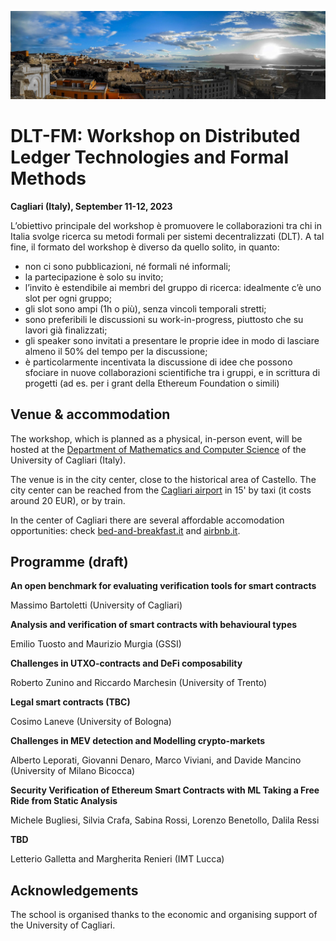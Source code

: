 ![image](intro-bg.jpg)

# DLT-FM: Workshop on Distributed Ledger Technologies and Formal Methods

**Cagliari (Italy), September 11-12, 2023**

L’obiettivo principale del workshop è promuovere le collaborazioni tra chi in Italia svolge ricerca su metodi formali per sistemi decentralizzati (DLT). A tal fine, il formato del workshop è diverso da quello solito, in quanto:
- non ci sono pubblicazioni, né formali né informali;
- la partecipazione è solo su invito;
- l’invito è estendibile ai membri del gruppo di ricerca: idealmente c’è uno slot per ogni gruppo;
- gli slot sono ampi (1h o più), senza vincoli temporali stretti;
- sono preferibili le discussioni su work-in-progress, piuttosto che su lavori già finalizzati;
- gli speaker sono invitati a presentare le proprie idee in modo di lasciare almeno il 50% del tempo per la discussione;
- è particolarmente incentivata la discussione di idee che possono sfociare in nuove collaborazioni scientifiche tra i gruppi, e in scrittura di progetti (ad es. per i grant della Ethereum Foundation o simili)

## Venue & accommodation

The workshop, which is planned as a physical, in-person event, will be hosted at the [Department of Mathematics and Computer Science](https://goo.gl/maps/jjzgXGtSLtVBSrDu9) of the University of Cagliari (Italy).

The venue is in the city center, close to the historical area of Castello. 
The city center can be reached from the [Cagliari airport](http://www.sogaer.it/it) in 15' by taxi (it costs around 20 EUR), or by train.

In the center of Cagliari there are several affordable accomodation opportunities: check [bed-and-breakfast.it](https://www.bed-and-breakfast.it/lista_strutture_ur.cfm?locale=it&zona=Castello&citta=Cagliari&idregione=14) and
[airbnb.it](https://www.airbnb.it/rooms/6619495?source_impression_id=p3_1688053073_kJI5XWcXBEsz1r%2B1).


## Programme (draft)

**An open benchmark for evaluating verification tools for smart contracts**

Massimo Bartoletti (University of Cagliari)

**Analysis and verification of smart contracts with behavioural types**

Emilio Tuosto and Maurizio Murgia (GSSI)

**Challenges in UTXO-contracts and DeFi composability**

Roberto Zunino and Riccardo Marchesin (University of Trento)

**Legal smart contracts (TBC)**

Cosimo Laneve (University of Bologna)

**Challenges in MEV detection and Modelling crypto-markets**

Alberto Leporati, Giovanni Denaro, Marco Viviani, and Davide Mancino (University of Milano Bicocca)

**Security Verification of Ethereum Smart Contracts with ML Taking a Free Ride from Static Analysis**

Michele Bugliesi, Silvia Crafa, Sabina Rossi, Lorenzo Benetollo, Dalila Ressi

**TBD**

Letterio Galletta and Margherita Renieri (IMT Lucca)


## Acknowledgements

The school is organised thanks to the economic and organising support of the University of Cagliari.
